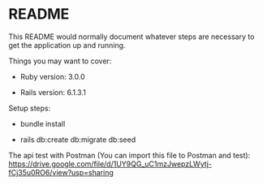 # README

This README would normally document whatever steps are necessary to get the application up and running.

Things you may want to cover:

* Ruby version: 3.0.0

* Rails version: 6.1.3.1

Setup steps:

* bundle install

* rails db:create db:migrate db:seed

The api test with Postman (You can import this file to Postman and test): https://drive.google.com/file/d/1UY9QG_uC1mzJwepzLWytj-fCj35u0RO6/view?usp=sharing
